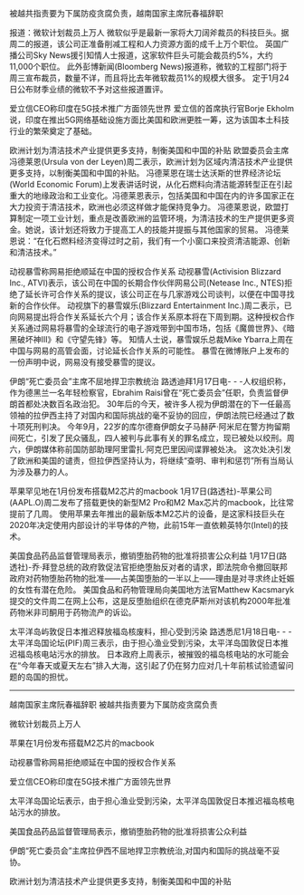 


被越共指责要为下属防疫贪腐负责，越南国家主席阮春福辞职     


报道：微软计划裁员上万人
微软似乎是最新一家将大刀阔斧裁员的科技巨头。据周二的报道，该公司正准备削减工程和人力资源方面的成千上万个职位。
英国广播公司Sky News援引知情人士报道，这家软件巨头可能会裁员约5%，大约11,000个职位。
此外彭博新闻(Bloomberg News)报道称，微软的工程部门将于周三宣布裁员，数量不详，而且将比去年微软裁员1%的规模大很多。
定于1月24日公布财季业绩的微软不予对这些报道置评。



爱立信CEO称印度在5G技术推广方面领先世界
爱立信的首席执行官Borje Ekholm说，印度在推出5G网络基础设施方面比美国和欧洲更胜一筹，这为该国本土科技行业的繁荣奠定了基础。



欧洲计划为清洁技术产业提供更多支持，制衡美国和中国的补贴
欧盟委员会主席冯德莱恩(Ursula von der Leyen)周二表示，欧洲计划为区域内清洁技术产业提供更多支持，以制衡美国和中国的补贴。
冯德莱恩在瑞士达沃斯的世界经济论坛(World Economic Forum)上发表讲话时说，从化石燃料向清洁能源转型正在引起重大的地缘政治和工业变化。冯德莱恩表示，包括美国和中国在内的许多国家正在大力投资于清洁技术，欧洲也必须这样做才能保持竞争力。
冯德莱恩说，欧盟打算制定一项工业计划，重点是改善欧洲的监管环境，为清洁技术的生产提供更多资金。她说，该计划还将致力于提高工人的技能并提振与其他国家的贸易。
冯德莱恩说：“在化石燃料经济变得过时之前，我们有一个小窗口来投资清洁能源、创新和清洁技术。”


动视暴雪称网易拒绝顺延在中国的授权合作关系
动视暴雪(Activision Blizzard Inc., ATVI)表示，该公司在中国的长期合作伙伴网易公司(Netease Inc., NTES)拒绝了延长许可合作关系的提议，该公司正在与几家游戏公司谈判，以便在中国寻找新的合作伙伴。
动视旗下的暴雪娱乐(Blizzard Entertainment Inc.)周二表示，已向网易提出将合作关系延长六个月；该合作关系原本将在下周到期。这种授权合作关系通过网易将暴雪的全球流行的电子游戏带到中国市场，包括《魔兽世界》、《暗黑破坏神III》和《守望先锋》等。
知情人士说，暴雪娱乐总裁Mike Ybarra上周在中国与网易的高管会面，讨论延长合作关系的可能性。
暴雪在微博账户上发布的一份声明中说，网易没有接受暴雪的提议。


伊朗“死亡委员会”主席不屈地捍卫宗教统治
路透迪拜1月17日电- - -人权组织称，作为德黑兰一名年轻检察官，Ebrahim Raisi曾在“死亡委员会”任职，负责监督伊朗首都处决数百名政治犯。
30年后的今天，被许多人视为伊朗潜在的下一任最高领袖的拉伊西主持了对国内和国际挑战的毫不妥协的回应，伊朗法院已经通过了数十项死刑判决。
今年9月，22岁的库尔德裔伊朗女子马赫萨·阿米尼在警方拘留期间死亡，引发了民众骚乱，四人被判与此事有关的罪名成立，现已被处以绞刑。周六，伊朗媒体称前国防部助理阿里雷扎·阿克巴里因间谍罪被处决。
这次处决引发了欧洲和美国的谴责，但拉伊西坚持认为，将继续“查明、审判和惩罚”所有当局认为涉及暴力的人。



苹果罕见地在1月份发布搭载M2芯片的macbook
1月17日(路透社)-苹果公司(AAPL.O)周二发布了搭载更快的新型M2 Pro和M2 Max芯片的macbook，比往常提前了几周。
使用苹果去年推出的最新版本M2芯片的设备，是这家科技巨头在2020年决定使用内部设计的半导体的产物，此前15年一直依赖英特尔(Intel)的技术。


美国食品药品监督管理局表示，撤销堕胎药物的批准将损害公众利益
1月17日(路透社)-乔·拜登总统的政府敦促法官拒绝堕胎反对者的请求，即法院命令撤回联邦政府对药物堕胎药物的批准——占美国堕胎的一半以上——理由是对寻求终止妊娠的女性有潜在危险。
美国食品和药物管理局向美国地方法官Matthew Kacsmaryk提交的文件周二在网上公布，这是反堕胎组织在德克萨斯州对该机构2000年批准药物米非司酮用于药物流产的诉讼。



太平洋岛屿敦促日本推迟释放福岛核废料，担心受到污染
路透悉尼1月18日电- - -太平洋岛国论坛(PIF)周三表示，由于担心渔业受到污染，太平洋岛国敦促日本推迟福岛核电站污水的排放。
日本政府上周表示，被摧毁的福岛核电站的水可能会在“今年春天或夏天左右”排入大海，这引起了仍在努力应对几十年前核试验遗留问题的岛国的担忧。


---


越南国家主席阮春福辞职  被越共指责要为下属防疫贪腐负责   

微软计划裁员上万人

苹果在1月份发布搭载M2芯片的macbook

动视暴雪称网易拒绝顺延在中国的授权合作关系

爱立信CEO称印度在5G技术推广方面领先世界

太平洋岛国论坛表示，由于担心渔业受到污染，太平洋岛国敦促日本推迟福岛核电站污水的排放。

美国食品药品监督管理局表示，撤销堕胎药物的批准将损害公众利益

伊朗“死亡委员会”主席拉伊西不屈地捍卫宗教统治,对国内和国际的挑战毫不妥协。

欧洲计划为清洁技术产业提供更多支持，制衡美国和中国的补贴



